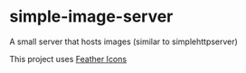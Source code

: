 # simple-image-server

A small server that hosts images (similar to simplehttpserver)

This project uses [Feather Icons](https://feathericons.com/)
